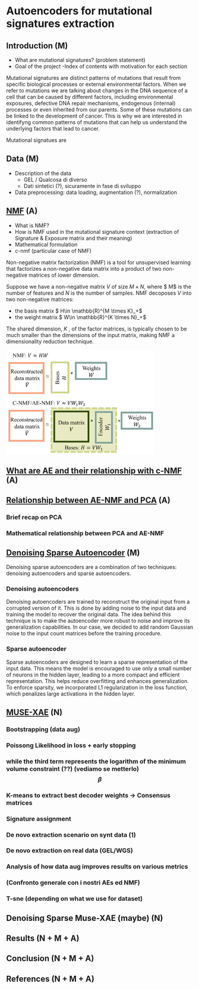 # Autoencoders for mutational signatures extraction

## Introduction (M)
- What are mutational signatures? (problem statement)
- Goal of the project
-Index of contents with motivation for each section

Mutational signatures are distinct patterns of mutations that result from specific biological processes or external environmental factors. 
When we refer to mutations we are talking about changes in the DNA sequence of a cell that can be caused by different factors, including environmental exposures, defective DNA repair mechanisms, endogenous (internal) processes or even inherited from our parents.
Some of these mutations can be linked to the development of cancer. 
This is why we are interested in identifyng common patterns of mutations that can help us understand the underlying factors that lead to cancer.

Mutational signatues are 

## Data (M)
- Description of the data
  - GEL / Qualcosa di diverso
  - Dati sintetici (?), sicuramente in fase di sviluppo
- Data preprocessing: data loading, augmentation (?), normalization

## [NMF](references/AENMF.pdf) (A)
- What is NMF?
- How is NMF used in the mutational signature context (extraction of Signature & Exposure matrix and their meaning)
- Mathematical formulation
- c-nmf (particular case of NMF)

Non-negative matrix factorization (NMF) is a tool for unsupervised learning that factorizes a non-negative data matrix into a product of two non-negative matrices of lower dimension.

Suppose we have a non-negative matrix $V$ of size $M \times N$, where $ M$ is the number of features and $N$ is the number of samples. NMF decoposes $V$ into two non-negative matrices: 
- the basis matrix $ H\in \mathbb{R}^{M \times K}_+$ 
- the weight matrix  $ W\in \mathbb{R}^{K \times N}_+$ 

The shared
dimension, $K$ , of the factor matrices, is typically chosen to be much smaller than the dimensions of the
input matrix, making NMF a dimensionality reduction technique.


<img src="images/NMF.png" alt="NMF" width="400"/>



## [What are AE and their relationship with c-NMF](references/AENMF.pdf) (A)

## [Relationship between AE-NMF and PCA](references/AENMF.pdf) (A)

### Brief recap on PCA 
### Mathematical relationship between PCA and AE-NMF

## [Denoising Sparse Autoencoder](references/Denoising.pdf) (M)
Denoising sparse autoencoders are a combination of two techniques: denoising autoencoders and sparse autoencoders.
### Denoising autoencoders
Denoising autoencoders are trained to reconstruct the original input from a corrupted version of it. This is done by adding noise to the input data and training the model to recover the original data. The idea behind this technique is to make the autoencoder more robust to noise and improve its generalization capabilities.
In our case, we decided to add random Gaussian noise to the input count matrices before the training procedure.
### Sparse autoencoder
Sparse autoencoders are designed to learn a sparse representation of the input data. This means the model is encouraged to use only a small number of neurons in the hidden layer, leading to a more compact and efficient representation. This helps reduce overfitting and enhances generalization.
To enforce sparsity, we incorporated L1 regularization in the loss function, which penalizes large activations in the hidden layer.

## [MUSE-XAE](references/MUSE-XAE.pdf) (N)

### Bootstrapping (data aug)
### Poissong Likelihood in loss + early stopping 
### while the third term represents the logarithm of the minimum volume constraint (??) (vediamo se metterlo) $$\beta$$
### K-means to extract best decoder weights -> Consensus matrices
### Signature assignment
### De novo extraction scenario on synt data (1)
### De novo extraction on real data (GEL/WGS)
### Analysis of how data aug improves results on various metrics
### (Confronto generale con i nostri AEs ed NMF)
### T-sne (depending on what we use for dataset)

## Denoising Sparse Muse-XAE (maybe) (N)


## Results (N + M + A)


## Conclusion (N + M + A)




## References (N + M + A)



  
